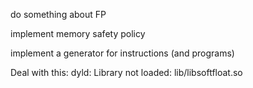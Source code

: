 do something about FP

implement memory safety policy

implement a generator for instructions (and programs)

Deal with this:
    dyld: Library not loaded: lib/libsoftfloat.so


